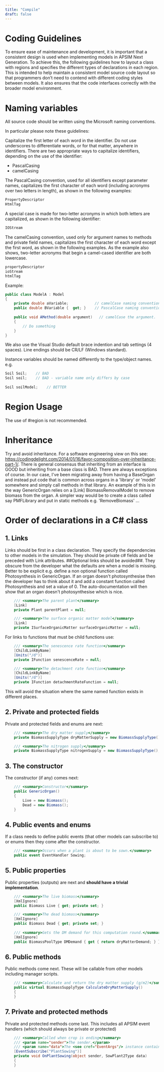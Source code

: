 ```yaml
---
title: "Compile"
draft: false
---
```


# Coding Guidelines

To ensure ease of maintenance and development, it is important that a consistent design is used when implementing models in APSIM Next Generation.  To achieve this, the following guidelines how to layout a class with regions and specifies the different types of declarations in each region.  This is intended to help maintain a consistent model source code layout so that programmers don’t need to contend with different coding styles between models.  It also ensures that the code interfaces correctly with the broader model environment.

# Naming variables

All source code should be written using the Microsoft naming conventions.

In particular please note these guidelines:

Capitalize the first letter of each word in the identifier. Do not use underscores to differentiate words, or for that matter, anywhere in identifiers. There are two appropriate ways to capitalize identifiers, depending on the use of the identifier:

* PascalCasing
* camelCasing

The PascalCasing convention, used for all identifiers except parameter names, capitalizes the first character of each word (including acronyms over two letters in length), as shown in the following examples:

```c#
PropertyDescriptor 
HtmlTag
```

A special case is made for two-letter acronyms in which both letters are capitalized, as shown in the following identifier:

```c#
IOStream
```

The camelCasing convention, used only for argument names to methods and private field names, capitalizes the first character of each word except the first word, as shown in the following examples. As the example also shows, two-letter acronyms that begin a camel-cased identifier are both lowercase.

```c#
propertyDescriptor 
ioStream 
htmlTag
```

Example: 

```c#
public class ModelA : Model
{
    private double aVariable;            // camelCase naming convention for private field
    public double BVariable {  get; }    // PascalCase naming convention for properties
 
    public void AMethod(double argument)   // camelCase the argument.
    {
        // Do something
    }
}
```

We also use the Visual Studio default brace indention and tab settings (4 spaces). Line endings should be CR/LF (Windows standard).

Instance variables should be named differently to the type/object names. e.g.

```c#
Soil Soil;    // BAD
Soil soil;    // BAD - variable name only differs by case
 
Soil soilModel;    // BETTER
```

# Region Usage
The use of #region is not recommended.

# Inheritance 

Try and avoid inheritance. For a software engineering view on this see: https://codingdelight.com/2014/01/16/favor-composition-over-inheritance-part-1/. There is general consensus that inheriting from an interface is GOOD but inheriting from a base class is BAD. There are always exceptions of course. In our case, I've been migrating away from having a BaseOrgan and instead put code that is common across organs in a 'library' or 'model' somewhere and simply call methods in that library. An example of this is in the way GenericOrgan relies on a [Link] BiomassRemovalModel  to remove biomass from the organ. A simpler way would be to create a class called say PMFLibrary and put in static methods e.g. 'RemoveBiomass' ...


# Order of declarations in a C# class

## 1. Links

Links should be first in a class declaration. They specify the dependencies to other models in the simulation. They should be private c# fields and be preceded with Link attributes. ##Optional links should be avoided##. They obscure from the developer what the defaults are when a model is missing. Better to be explicit e.g. define a non optional function called Photosynthesis in GenericOrgan. If an organ doesn't photosynthesise then the developer has to think about it and add a constant function called Photosynthesis and set a value of 0. The auto-documentation will then show that an organ doesn't photosynthesise which is nice.

```c#
	/// <summary>The parent plant</summary>
	[Link]
	private Plant parentPlant = null;

	/// <summary>The surface organic matter model</summary>
	[Link]
	private ISurfaceOrganicMatter surfaceOrganicMatter = null;
```

For links to functions that must be child functions use:

```c#        
	/// <summary>The senescence rate function</summary>
    [ChildLinkByName]
    [Units("/d")]
    private IFunction senescenceRate = null;

    /// <summary>The detachment rate function</summary>
    [ChildLinkByName]
    [Units("/d")]
    private IFunction detachmentRateFunction = null;
```

This will avoid the situation where the same named function exists in different places.
	
## 2. Private and protected fields
	
Private and protected fields and enums are next:

```c#
	/// <summary>The dry matter supply</summary>
	private BiomassSupplyType dryMatterSupply = new BiomassSupplyType();

	/// <summary>The nitrogen supply</summary>
	private BiomassSupplyType nitrogenSupply = new BiomassSupplyType();
```

## 3. The constructor

The constructor (if any) comes next:

```c#
	/// <summary>Constructor</summary>
	public GenericOrgan()
	{
		Live = new Biomass();
		Dead = new Biomass();
	}
```

## 4. Public events and enums

If a class needs to define public events (that other models can subscribe to) or enums then they come after the constructor.

```c#
	/// <summary>Occurs when a plant is about to be sown.</summary>
	public event EventHandler Sowing;
```

## 5. Public properties
	
Public properties (outputs) are next and **should have a trivial implementation**.

```c#
	/// <summary>The live biomass</summary>
	[XmlIgnore]
	public Biomass Live { get; private set; }

	/// <summary>The dead biomass</summary>
	[XmlIgnore]
	public Biomass Dead { get; private set; }
	
	/// <summary>Gets the DM demand for this computation round.</summary>
	[XmlIgnore]
	public BiomassPoolType DMDemand { get { return dryMatterDemand; } }
```

## 6. Public methods

Public methods come next. These will be callable from other models including manager scripts.

```c#
	/// <summary>Calculate and return the dry matter supply (g/m2)</summary>
	public virtual BiomassSupplyType CalculateDryMatterSupply()
	{
	}
```	

## 7. Private and protected methods

Private and protected methods come last. This includes all APSIM event handlers (which should always be private or protected)

```c#
	/// <summary>Called when crop is ending</summary>
	/// <param name="sender">The sender.</param>
	/// <param name="data">The <see cref="EventArgs"/> instance containing the event data.</param>
	[EventSubscribe("PlantSowing")]
	private void OnPlantSowing(object sender, SowPlant2Type data)
	{
	}
```

